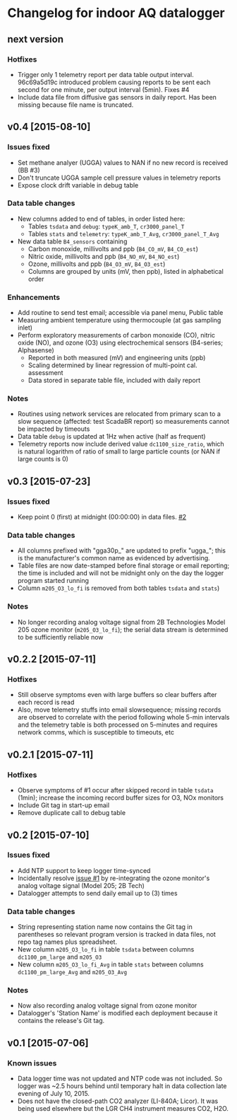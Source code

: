 Changelog for indoor AQ datalogger
==================================

next version
------------

### Hotfixes

* Trigger only 1 telemetry report per data table output interval. 96c69a5d19c
  introduced problem causing reports to be sent each second for one minute, 
  per output interval (5min). Fixes #4
* Include data file from diffusive gas sensors in daily report. Has been
  missing because file name is truncated.


v0.4 [2015-08-10]
-----------------

### Issues fixed

* Set methane analyer (UGGA) values to NAN if no new record is received (BB #3)
* Don't truncate UGGA sample cell pressure values in telemetry reports
* Expose clock drift variable in debug table

### Data table changes

* New columns added to end of tables, in order listed here:
    * Tables `tsdata` and `debug`: `typeK_amb_T`, `cr3000_panel_T`
    * Tables `stats` and `telemetry`: `typeK_amb_T_Avg`, `cr3000_panel_T_Avg`
* New data table `B4_sensors` containing
    * Carbon monoxide, millivolts and ppb (`B4_CO_mV`, `B4_CO_est`)
    * Nitric oxide, millivolts and ppb (`B4_NO_mV`, `B4_NO_est`)
    * Ozone, millivolts and ppb (`B4_O3_mV`, `B4_O3_est`)
    * Columns are grouped by units (mV, then ppb), listed in alphabetical order

### Enhancements

* Add routine to send test email; accessible via panel menu, Public table
* Measuring ambient temperature using thermocouple (at gas sampling inlet)
* Perform exploratory measurements of carbon monoxide (CO), nitric oxide (NO),
  and ozone (O3) using electrochemical sensors (B4-series; Alphasense)
    * Reported in both measured (mV) and engineering units (ppb)
    * Scaling determined by linear regression of multi-point cal. assessment
    * Data stored in separate table file, included with daily report

### Notes

* Routines using network services are relocated from primary scan to a slow
  sequence (affected: test ScadaBR report) so measurements cannot be impacted
  by timeouts
* Data table `debug` is updated at 1Hz when active (half as frequent)
* Telemetry reports now include derived value `dc1100_size_ratio`, which
  is natural logarithm of ratio of small to large particle counts (or NAN if
  large counts is 0)


v0.3 [2015-07-23]
-----------------

### Issues fixed

* Keep point 0 (first) at midnight (00:00:00) in data files. 
  [#2](https://bitbucket.org/wsular/2015-iaq-intensive-daq/issues/2/)

### Data table changes

* All columns prefixed with "gga30p_" are updated to prefix "ugga_"; this is
  the manufacturer's common name as evidenced by advertising. 
* Table files are now date-stamped before final storage or email reporting;
  the time is included and will not be midnight only on the day the logger
  program started running
* Column `m205_O3_lo_fi` is removed from both tables `tsdata` and `stats`)

### Notes

* No longer recording analog voltage signal from 2B Technologies Model 205 
  ozone monitor (`m205_O3_lo_fi`); the serial data stream is determined to be
  sufficiently reliable now


v0.2.2 [2015-07-11]
-------------------

### Hotfixes

* Still observe symptoms even with large buffers so clear buffers after each
  record is read
* Also, move telemetry stuffs into email slowsequence; missing records are 
  observed to correlate with the period following whole 5-min intervals and
  the telemetry table is both processed on 5-minutes and requires network
  comms, which is susceptible to timeouts, etc


v0.2.1 [2015-07-11]
-------------------

### Hotfixes

* Observe symptoms of #1 occur after skipped record in table `tsdata` (1min);
  increase the incoming record buffer sizes for O3, NOx monitors
* Include Git tag in start-up email
* Remove duplicate call to debug table


v0.2 [2015-07-10]
-----------------

### Issues fixed

* Add NTP support to keep logger time-synced
* Incidentally resolve 
  [issue #1](https://bitbucket.org/wsular/2015-iaq-intensive-daq/issues/1/) by
  re-integrating the ozone monitor's analog voltage signal (Model 205; 2B Tech)
* Datalogger attempts to send daily email up to (3) times

### Data table changes

* String representing station name now contains the Git tag in parentheses so
  relevant program version is tracked in data files, not repo tag names plus
  spreadsheet.
* New column `m205_O3_lo_fi` in table `tsdata` between columns `dc1100_pm_large`
  and `m205_O3`
* New column `m205_O3_lo_fi_Avg` in table `stats` between columns
  `dc1100_pm_large_Avg` and `m205_O3_Avg`

### Notes

* Now also recording analog voltage signal from ozone monitor
* Datalogger's 'Station Name' is modified each deployment because it contains
  the release's Git tag.


v0.1 [2015-07-06]
-----------------

### Known issues

* Data logger time was not updated and NTP code was not included. So logger was
  ~2.5 hours behind until temporary halt in data collection late evening of
  July 10, 2015.
* Does not have the closed-path CO2 analyzer (LI-840A; Licor). It was being
  used elsewhere but the LGR CH4 instrument measures CO2, H2O.

